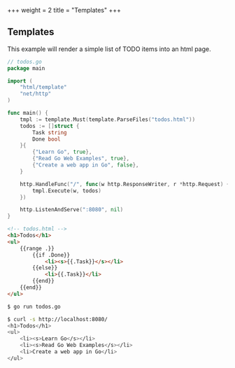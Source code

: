 +++
weight = 2
title = "Templates"
+++

## Templates

This example will render a simple list of TODO items into an html page.

``` go
// todos.go
package main

import (
	"html/template"
	"net/http"
)

func main() {
	tmpl := template.Must(template.ParseFiles("todos.html"))
	todos := []struct {
		Task string
		Done bool
	}{
		{"Learn Go", true},
		{"Read Go Web Examples", true},
		{"Create a web app in Go", false},
	}

	http.HandleFunc("/", func(w http.ResponseWriter, r *http.Request) {
		tmpl.Execute(w, todos)
	})

	http.ListenAndServe(":8080", nil)
}
```
``` html
<!-- todos.html -->
<h1>Todos</h1>
<ul>
	{{range .}}
		{{if .Done}}
			<li><s>{{.Task}}</s></li>
		{{else}}
			<li>{{.Task}}</li>
		{{end}}
	{{end}}
</ul>
```
``` sh
$ go run todos.go

$ curl -s http://localhost:8080/
<h1>Todos</h1>
<ul>
	<li><s>Learn Go</s></li>
	<li><s>Read Go Web Examples</s></li>
	<li>Create a web app in Go</li>
</ul>
```
